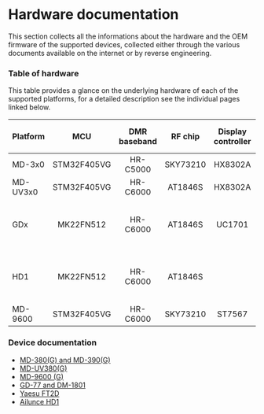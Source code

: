 # Hardware documentation

This section collects all the informations about the hardware and the OEM firmware of the supported devices, collected either through the various documents available on the internet or by reverse engineering.

### Table of hardware

This table provides a glance on the underlying hardware of each of the supported platforms, for a detailed description see the individual pages linked below.

| Platform |     MCU     | DMR baseband |  RF chip | Display controller |             Non volatile memory             |   GPS     |
|----------|:-----------:|:------------:|:--------:|:------------------:|:-------------------------------------------:|:---------:|
| MD-3x0   | STM32F405VG |   HR-C5000   | SKY73210 |       HX8302A      |              25Q128FV SPI flash             | JS-M710   |
| MD-UV3x0 | STM32F405VG |   HR-C6000   |  AT1846S |       HX8302A      |              25Q128FV SPI flash             | JS-H210   |
| GDx      |  MK22FN512  |   HR-C6000   |  AT1846S |       UC1701       | 25Q80BV  SPI flash +<br>AT24C512 I2C EEPROM |    -      |
| HD1      |  MK22FN512  |   HR-C6000   |  AT1846S |                    | 25Q80BV  SPI flash +<br>AT24C512 I2C EEPROM | ST-26-U7L |
| MD-9600  | STM32F405VG |   HR-C6000   | SKY73210 |       ST7567       |              25Q128FV SPI flash             | JS-M710   |

### Device documentation

* [MD-380(G) and MD-390(G)](hardware/md380.md)
* [MD-UV380(G)](hardware/mduv380.md)
* [MD-9600 (G)](hardware/md9600.md)
* [GD-77 and DM-1801](hardware/gd77.md)
* [Yaesu FT2D](hardware/ft2d.md)
* [Ailunce HD1](hardware/hd1.md)
